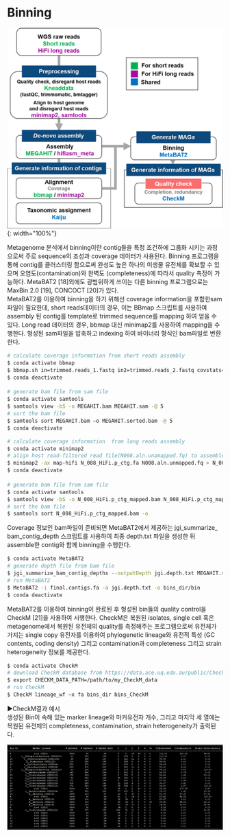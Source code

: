 # Binning
![pipeline](https://github.com/sujin9819/MetaInsight/blob/main/SOP/MetaGenomic/img/G_10_1.png?raw=true){: width="100%"}

Metagenome 분석에서 binning이란 contig들을 특정 조건하에 그룹화 시키는 과정으로써 주로 sequence의 조성과 coverage 데이터가 사용된다.
Binning 프로그램을 통해 contig를 클러스터링 함으로써 완성도 높은 하나의 미생물 유전체를 확보할 수 있으며 오염도(contamination)와 완벽도 (completeness)에 따라서 quality 측정이 가능하다.
MetaBAT2 [18]외에도 광범위하게 쓰이는 다른 binning 프로그램으로는 MaxBin 2.0 [19], CONCOCT [20]가 있다.  
MetaBAT2를 이용하여 binning을 하기 위해선 coverage information을 포함한sam 파일이 필요한데, short reads데이터의 경우,  이는 BBmap 스크립트를 사용하여 assembly 된 contig를 template로 trimmed sequence를 mapping 하여 얻을 수 있다.
Long read 데이터의 경우, bbmap 대신 minimap2를 사용하여 mapping을 수행한다.
형성된 sam파일을 압축하고 indexing 하여 바이너리 형식인 bam파일로 변환한다.

```bash
# calculate coverage information from short reads assembly
$ conda activate bbmap
$ bbmap.sh in=trimmed.reads_1.fastq in2=trimmed.reads_2.fastq covstats=covstats.txt out=MEGAHIT.sam threads=3 ref=/MEGAHIT_result/final.contigs.fa
$ conda deactivate 

# generate bam file from sam file
$ conda activate samtools
$ samtools view -bS -o MEGAHIT.bam MEGAHIT.sam -@ 5
# sort the bam file
$ samtools sort MEGAHIT.bam –o MEGAHIT.sorted.bam -@ 5
$ conda deactivate 
```

```bash
# calculate coverage information  from long reads assembly
$ conda activate minimap2
# align host read-filtered read file(N008.aln.unamapped.fq) to assembled contig file(N_008_HiFi.p_ctg.fa)
$ minimap2 -ax map-hifi N_008_HiFi.p_ctg.fa N008.aln.unmapped.fq > N_008_HiFi.p_ctg_mapped.sam
$ conda deactivate 

# generate bam file from sam file
$ conda activate samtools
$ samtools view -bS -o N_008_HiFi.p_ctg_mapped.bam N_008_HiFi.p_ctg_mapped.sam -@ 5
# sort the bam file
$ samtools sort N_008_HiFi.p_ctg_mapped.bam -o 
```

Coverage 정보인 bam파일이 준비되면 MetaBAT2에서 제공하는 jgi_summarize_ bam_contig_depth 스크립트를 사용하여 최종 depth.txt 파일을 생성한 뒤 assemble한 contig와 함께 binning을 수행한다. 
```bash
$ conda activate MetaBAT2
# generate depth file from bam file
$ jgi_summarize_bam_contig_depths --outputDepth jgi.depth.txt MEGAHIT.sorted.bam
# run MetaBAT2
$ MetaBAT2 -i final.contigs.fa -a jgi.depth.txt -o bins_dir/bin
$ conda deactivate 
```

MetaBAT2를 이용하여 binning이 완료된 후 형성된 bin들의 quality control을 CheckM [21]을 사용하여 시행한다.
CheckM은 복원된 isolates, single cell 혹은 metagenome에서 복원된 유전체의 quality를 측정해주는 프로그램으로써 유전체가 가지는 single copy 유전자를 이용하여 phylogenetic lineage와 유전적 특성 (GC contents, coding density) 그리고 contamination과 completeness 그리고 strain heterogeneity 정보를 제공한다.

```bash
$ conda activate CheckM
# download CheckM database from https://data.ace.uq.edu.au/public/CheckM_databases/
$ export CHECKM_DATA_PATH=/path/to/my_CheckM_data
# run CheckM
$ CheckM lineage_wf –x fa bins_dir bins_CheckM
```
▶CheckM결과 예시  
생성된 Bin이 속해 있는 marker lineage와 마커유전자 개수, 그리고 마지막 세 열에는 복원된 유전체의 completeness, contamination, strain heterogeneity가 출력된다.

![checkm_results](https://github.com/sujin9819/MetaInsight/blob/main/SOP/MetaGenomic/img/G_10_2.png?raw=true)
